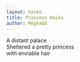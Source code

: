```yaml
---
layout: haiku
title: Princess Haiku
author: MeghaGD
---
```


A distant palace<br>
Sheltered a pretty princess<br>
with enviable hair<br>

